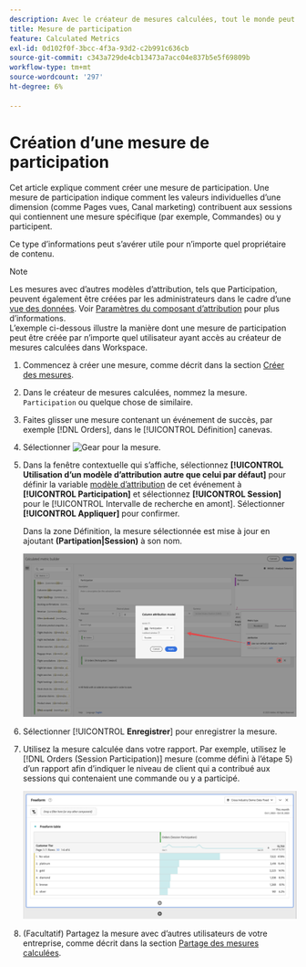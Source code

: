 ```yaml
---
description: Avec le créateur de mesures calculées, tout le monde peut créer une mesure de participation.
title: Mesure de participation
feature: Calculated Metrics
exl-id: 0d102f0f-3bcc-4f3a-93d2-c2b991c636cb
source-git-commit: c343a729de4cb13473a7acc04e837b5e5f69809b
workflow-type: tm+mt
source-wordcount: '297'
ht-degree: 6%

---
```


# Création d’une mesure de participation

Cet article explique comment créer une mesure de participation. Une mesure de participation indique comment les valeurs individuelles d’une dimension (comme Pages vues, Canal marketing) contribuent aux sessions qui contiennent une mesure spécifique (par exemple, Commandes) ou y participent.

Ce type d’informations peut s’avérer utile pour n’importe quel propriétaire de contenu.

>[!NOTE]
>
>Les mesures avec d’autres modèles d’attribution, tels que Participation, peuvent également être créées par les administrateurs dans le cadre d’une [vue des données](https://experienceleague.adobe.com/docs/analytics-platform/using/cja-dataviews/data-views.html?lang=fr). Voir [Paramètres du composant d’attribution](../../../data-views/component-settings/attribution.md) pour plus d’informations.<br/>L’exemple ci-dessous illustre la manière dont une mesure de participation peut être créée par n’importe quel utilisateur ayant accès au créateur de mesures calculées dans Workspace.


1. Commencez à créer une mesure, comme décrit dans la section [Créer des mesures](/help/components/calc-metrics/cm-workflow/cm-build-metrics.md).
1. Dans le créateur de mesures calculées, nommez la mesure. `Participation` ou quelque chose de similaire.
1. Faites glisser une mesure contenant un événement de succès, par exemple [!DNL Orders], dans le [!UICONTROL Définition] canevas.
1. Sélectionner ![Gear](https://spectrum.adobe.com/static/icons/workflow_18/Smock_Settings_18_N.svg) pour la mesure.
1. Dans la fenêtre contextuelle qui s’affiche, sélectionnez **[!UICONTROL Utilisation d’un modèle d’attribution autre que celui par défaut]** pour définir la variable [modèle d’attribution](/help/components/calc-metrics/cm-workflow/m-metric-type-alloc.md) de cet événement à **[!UICONTROL Participation]** et sélectionnez **[!UICONTROL Session]** pour le [!UICONTROL Intervalle de recherche en amont]. Sélectionner **[!UICONTROL Appliquer]** pour confirmer.

   Dans la zone Définition, la mesure sélectionnée est mise à jour en ajoutant  **(Partipation|Session)** à son nom.

   ![Fenêtre contextuelle de modèle d’attribution de colonne présentant Participation sélectionné comme modèle et Session sélectionnée pour la fenêtre rétroactive.](assets/participation-setup.png)



1. Sélectionner [!UICONTROL **Enregistrer**] pour enregistrer la mesure.
1. Utilisez la mesure calculée dans votre rapport. Par exemple, utilisez le [!DNL Orders (Session Participation)] mesure (comme défini à l’étape 5) d’un rapport afin d’indiquer le niveau de client qui a contribué aux sessions qui contenaient une commande ou y a participé.

   ![Tableau à structure libre présentant les niveaux client et les commandes.](assets/participation-pages-customer-tier.png)

1. (Facultatif) Partagez la mesure avec d’autres utilisateurs de votre entreprise, comme décrit dans la section [Partage des mesures calculées](/help/components/calc-metrics/cm-workflow/cm-sharing.md).
